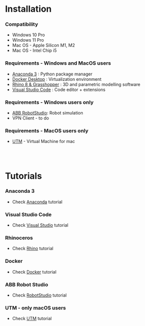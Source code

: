 # Installation

### Compatibility
* Windows 10 Pro 
* Windows 11 Pro
* Mac OS  - Apple Silicon M1, M2
* Mac OS  - Intel Chip i5

### Requirements - Windows and MacOS users
* [Anaconda 3](https://www.anaconda.com/download) : Python package manager
* [Docker Desktop](https://www.docker.com/products/docker-desktop) : Virtualization environment
* [Rhino 8 & Grasshopper](https://www.rhino3d.com/download) : 3D and parametric modelling software
* [Visual Studio Code](https://code.visualstudio.com/) : Code editor + extensions

### Requirements - Windows users only
* [ABB RobotStudio](https://new.abb.com/products/robotics/robotstudio): Robot simulation
* VPN Client - to do

### Requirements - MacOS users only
* [UTM](https://mac.getutm.app) - Virtual Machine for mac

<br />
<br />

# Tutorials 

### Anaconda 3 
* Check [Anaconda](Anaconda.md) tutorial

### Visual Studio Code
*  Check [Visual Studio](VS.md) tutorial

### Rhinoceros
* Check [Rhino](Rhino.md) tutorial

### Docker
* Check [Docker](Docker.md) tutorial

### ABB Robot Studio 
* Check [RobotStudio](RobotStudio.md) tutorial

### UTM - only macOS users
* Check [UTM](UTM.md) tutorial







